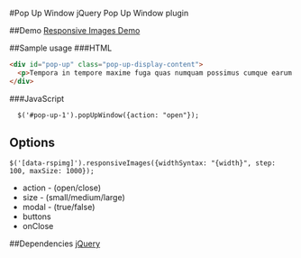 #Pop Up Window
jQuery Pop Up Window plugin

##Demo
[Responsive Images Demo](http://arminsolecki.github.io/pop-up-window/)

##Sample usage
###HTML
```HTML
<div id="pop-up" class="pop-up-display-content">
  <p>Tempora in tempore maxime fuga quas numquam possimus cumque earum ipsa exercitationem iste.</p>
</div>
```

###JavaScript
```
  $('#pop-up-1').popUpWindow({action: "open"});
```

## Options
`$('[data-rspimg]').responsiveImages({widthSyntax: "{width}", step: 100, maxSize: 1000});`

* action - (open/close)
* size - (small/medium/large)
* modal - (true/false)
* buttons
* onClose

##Dependencies
[jQuery](http://jquery.com/)
